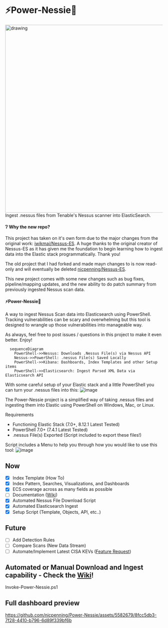 # ⚡Power-Nessie🦕
<img src="https://github.com/nicpenning/Power-Nessie/assets/5582679/2173ff86-7f18-4f00-b4c7-650e8ffdc35a" alt="drawing" width="600" align="right"/>

Ingest .nessus files from Tenable's Nessus scanner  into ElasticSearch.

#### ❔ Why the new repo?
This project has taken on it's own form due to the major changes from the original work: [iwikmai/Nessus-ES](https://github.com/iwikmai/Nessus-ES). A huge thanks to the original creator of Nessus-ES as it has given me the foundation to begin learning how to ingest data into the Elastic stack programmatically. Thank you! 

The old project that I had forked and made mayn changes to is now read-only and will eventually be deleted [nicpenning/Nessus-ES](https://github.com/nicpenning/Nessus-ES). 

This new project comes with some new changes such as bug fixes, pipeline/mapping updates, and the new ability to do patch summary from previously ingested Nessus scan data.

#### ⚡Power-Nessie🦕
A way to ingest Nessus Scan data into Elasticsearch using PowerShell. Tracking vulnerabilities can be scary and overwhelming but this tool is designed to wrangle up those vulnerabilities into manageable way.

As always, feel free to post issues / questions in this project to make it even better. Enjoy!

```mermaid
  sequenceDiagram
    PowerShell->>Nessus: Downloads .Nessus File(s) via Nessus API
    Nessus->>PowerShell: .nessus File(s) Saved Locally
    PowerShell->>Kibana: Dashboards, Index Templates and other Setup items
    PowerShell->>Elasticsearch: Ingest Parsed XML Data via Elasticsearch API
```

With some careful setup of your Elastic stack and a little PowerShell you can turn your .nessus files into this:
![image](https://github.com/nicpenning/Power-Nessie/assets/5582679/de61836f-8453-4f5c-88f4-2a6b2f7deeb1)


The Power-Nessie project is a simplified way of taking .nessus files and ingesting them into Elastic using PowerShell on Windows, Mac, or Linux.

Requirements
* Functioning Elastic Stack (7.0+, 8.12.1 Latest Tested)
* PowerShell 7.0+ (7.4.1 Latest Tested)
* .nessus File(s) Exported (Script included to export these files!)

Script includes a Menu to help you through how you would like to use this tool:
![image](https://github.com/nicpenning/Power-Nessie/assets/5582679/c84c2f45-ec6f-4ba4-bc03-d0da04b5c3eb)

## Now
- [X] Index Template (How To)
- [X] Index Pattern, Searches, Visualizations, and Dashboards
- [X] ECS coverage across as many fields as possible
- [ ] Documentation ([Wiki](https://github.com/nicpenning/Power-Nessie/wiki/Overview))
- [X] Automated Nessus File Download Script
- [X] Automated Elasticsearch Ingest
- [X] Setup Script (Template, Objects, API, etc..)

## Future
- [ ] Add Detection Rules
- [ ] Compare Scans (New Data Stream)
- [ ] Automate/Implement Latest CISA KEVs ([Feature Request](https://github.com/nicpenning/Nessus-ES/issues/13))

## Automated or Manual Download and Ingest capability - Check the [Wiki](https://github.com/nicpenning/Power-Nessie/wiki/Overview)!
Invoke-Power-Nessie.ps1

## Full dashboard preview
https://github.com/nicpenning/Power-Nessie/assets/5582679/8fcc5db3-7f28-4410-b796-6d89f339bf6b
